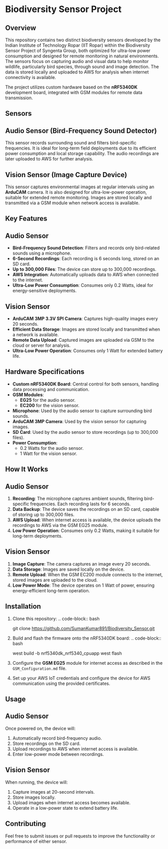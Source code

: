Biodiversity Sensor Project
===========================

Overview
--------

This repository contains two distinct biodiversity sensors developed by the Indian Institute of Technology Ropar (IIT Ropar) within the Biodiversity Sensor Project of Syngenta Group, both optimized for ultra-low power consumption and designed for remote monitoring in natural environments. The sensors focus on capturing audio and visual data to help monitor wildlife, particularly bird species, through sound and image detection. The data is stored locally and uploaded to AWS for analysis when internet connectivity is available.

The project utilizes custom hardware based on the **nRF5340DK** development board, integrated with GSM modules for remote data transmission.

Sensors
-------

Audio Sensor (Bird-Frequency Sound Detector)
--------------------------------------------
This sensor records surrounding sound and filters bird-specific frequencies. It is ideal for long-term field deployments due to its efficient power consumption and local storage capability.
The audio recordings are later uploaded to AWS for further analysis.

Vision Sensor (Image Capture Device)
-------------------------------------

This sensor captures environmental images at regular intervals using an **ArduCAM** camera. It is also designed for ultra-low-power operation, suitable for extended remote monitoring.
Images are stored locally and transmitted via a GSM module when network access is available.

Key Features
------------

Audio Sensor
------------
- **Bird-Frequency Sound Detection**: Filters and records only bird-related sounds using a microphone.
- **6-Second Recordings**: Each recording is 6 seconds long, stored on an SD card.
- **Up to 300,000 Files**: The device can store up to 300,000 recordings.
- **AWS Integration**: Automatically uploads data to AWS when connected to the internet.
- **Ultra-Low Power Consumption**: Consumes only 0.2 Watts, ideal for energy-sensitive deployments.

Vision Sensor
--------------
- **ArduCAM 3MP 3.3V SPI Camera**: Captures high-quality images every 20 seconds.
- **Efficient Data Storage**: Images are stored locally and transmitted when a network is available.
- **Remote Data Upload**: Captured images are uploaded via GSM to the cloud or server for analysis.
- **Ultra-Low Power Operation**: Consumes only 1 Watt for extended battery life.

Hardware Specifications
------------------------

- **Custom nRF5340DK Board**: Central control for both sensors, handling data processing and communication.
- **GSM Modules**:
  - **EG25** for the audio sensor.
  - **EC200** for the vision sensor.
- **Microphone**: Used by the audio sensor to capture surrounding bird sounds.
- **ArduCAM 3MP Camera**: Used by the vision sensor for capturing images.
- **SD Card**: Used by the audio sensor to store recordings (up to 300,000 files).
- **Power Consumption**:
  - 0.2 Watts for the audio sensor.
  - 1 Watt for the vision sensor.

How It Works
------------

Audio Sensor
-------------
1. **Recording**: The microphone captures ambient sounds, filtering bird-specific frequencies. Each recording lasts for 6 seconds.
2. **Data Backup**: The device saves the recordings on an SD card, capable of storing up to 300,000 files.
3. **AWS Upload**: When internet access is available, the device uploads the recordings to AWS via the GSM EG25 module.
4. **Low Power Operation**: Consumes only 0.2 Watts, making it suitable for long-term deployments.

Vision Sensor
--------------
1. **Image Capture**: The camera captures an image every 20 seconds.
2. **Data Storage**: Images are saved locally on the device.
3. **Remote Upload**: When the GSM EC200 module connects to the internet, stored images are uploaded to the cloud.
4. **Low Power Mode**: The device operates on 1 Watt of power, ensuring energy-efficient long-term operation.

Installation
------------

1. Clone this repository:
   .. code-block:: bash

      git clone https://github.com/SumanKumar891/Biodiversity_Sensor.git

2. Build and flash the firmware onto the nRF5340DK board:
   .. code-block:: bash

      west build -b nrf5340dk_nrf5340_cpuapp
      west flash

3. Configure the **GSM EG25** module for internet access as described in the `GSM_Configuration.md` file.

4. Set up your AWS IoT credentials and configure the device for AWS communication using the provided certificates.

Usage
-----

Audio Sensor
------------
Once powered on, the device will:
1. Automatically record bird-frequency audio.
2. Store recordings on the SD card.
3. Upload recordings to AWS when internet access is available.
4. Enter low-power mode between recordings.

Vision Sensor
-------------
When running, the device will:
1. Capture images at 20-second intervals.
2. Store images locally.
3. Upload images when internet access becomes available.
4. Operate in a low-power state to extend battery life.

Contributing
------------

Feel free to submit issues or pull requests to improve the functionality or performance of either sensor.

